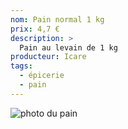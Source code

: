 ```yaml
---
nom: Pain normal 1 kg
prix: 4,7 €
description: >
  Pain au levain de 1 kg
producteur: Icare
tags: 
  - épicerie
  - pain
---
```


![photo du pain](./media/pain-normal.jpg)
